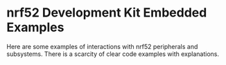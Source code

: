 # nrf52 Development Kit Embedded Examples
Here are some examples of interactions with nrf52 peripherals and subsystems. There is a scarcity of clear code examples with explanations.
